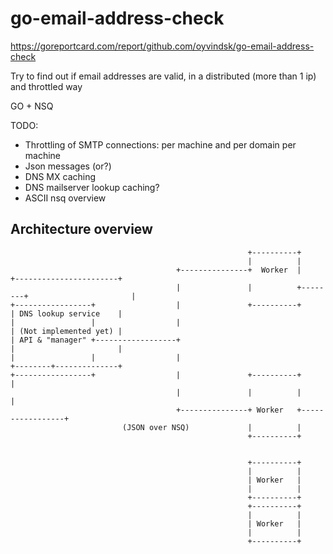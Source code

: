 # go-email-address-check

https://goreportcard.com/report/github.com/oyvindsk/go-email-address-check

Try to find out if email addresses are valid, in a distributed (more than 1 ip) and throttled way

GO + NSQ

TODO:
 - Throttling of SMTP connections: per machine and per domain per machine
 - Json messages (or?)
 - DNS MX caching
 - DNS mailserver lookup caching?
 - ASCII nsq overview


## Architecture overview

                                                         +----------+
                                                         |          |
                                         +---------------+  Worker  |        +-----------------------+
                                         |               |          +--------+                       |
    +-----------------+                  |               +----------+        | DNS lookup service    |
    |                 |                  |                                   | (Not implemented yet) |
    | API & "manager" +------------------+                                   |                       |
    |                 |                  |                                   +--------+--------------+
    +-----------------+                  |               +----------+                 |
                                         |               |          |                 |
                                         +---------------+ Worker   +-----------------+
                             (JSON over NSQ)             |          |
                                                         +----------+


                                                         +----------+
                                                         |          |
                                                         | Worker   |
                                                         |          |
                                                         +----------+
                                                         +----------+
                                                         |          |
                                                         | Worker   |
                                                         |          |
                                                         +----------+
